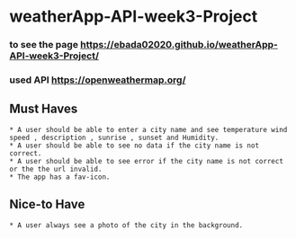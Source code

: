# weatherApp-API-week3-Project

### to see the page  https://ebada02020.github.io/weatherApp-API-week3-Project/


### used API     https://openweathermap.org/

## Must Haves
```
* A user should be able to enter a city name and see temperature wind speed , description , sunrise , sunset and Humidity.
* A user should be able to see no data if the city name is not correct.
* A user should be able to see error if the city name is not correct or the the url invalid.
* The app has a fav-icon.
```
## Nice-to Have
```
* A user always see a photo of the city in the background.
```
